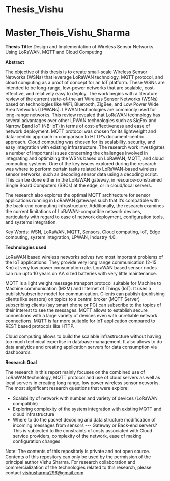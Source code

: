 # Thesis_Vishu

# Master_Theis_Vishu_Sharma

**Thesis Title:** Design and Implementation of Wireless Sensor Networks Using LoRaWAN, MQTT and Cloud Computing

**Abstract** 

The objective of this thesis is to create small-scale Wireless Sensor Networks (WSNs) that leverage LoRaWAN technology, MQTT protocol, and cloud computing as a proof of concept for an IoT platform. These WSNs are intended to be long-range, low-power networks that are scalable, cost-effective, and relatively easy to deploy. The work begins with a literature review of the current state-of-the-art Wireless Sensor Networks (WSNs) based on technologies like WiFi, Bluetooth, ZigBee, and Low Power Wide Area Networks (LPWANs). LPWAN technologies are commonly used for long-range networks. This review revealed that LoRaWAN technology has several advantages over other LPWAN technologies such as SigFox and Narrow Band IoT (NB-IoT) in terms of cost-effectiveness and ease of network deployment. MQTT protocol was chosen for its lightweight and data-centric
approach in comparison to HTTP’s document-centric approach. Cloud computing was chosen for its scalability, security, and easy integration with existing infrastructure.
The research work investigates a number of important issues concerning the challenges involved in integrating and optimizing the WSNs based on LoRaWAN, MQTT, and cloud
computing systems. One of the key issues explored during the research was where to perform certain tasks related to LoRaWAN-based wireless sensor networks, such as decoding
sensor data using a decoding script. This can be done either in the LoRaWAN gateway, in resource-constrained Single Board Computers (SBCs) at the edge, or in cloud/local servers.

The research also explores the optimal MQTT architecture for sensor applications running in LoRaWAN gateways such that it’s compatible with the back-end computing infrastructure. Additionally, the research examines the current limitations of LoRaWAN-compatible network devices, particularly with regard to ease of network deployment, configuration tools, and systems integration.

Key Words: WSN, LoRaWAN, MQTT, Sensors, Cloud computing, IoT, Edge computing,
system integration, LPWAN, Industry 4.0.

**Technologies used**

LoRaWAN based wireless networks solves two most important problems of the IoT applications: 
They provide very long range communication (2-15 Km) at very low power consumption rate.
LoraWAN based sensor nodes can run upto 10 years on AA sized batteries with very little maintenance.

MQTT is a light weight message transport protocol suitable for Machine to Machine communication (M2M) and Internet of Things (IoT).
It uses a publish/subscribe model for communication. Clients can publish (publishing clients like sensors) on topics to a central broker (MQTT Server)
subscribing clients (say smart phone or PC) can subscribe to the topics of their interest to see the messages.
MQTT allows to establish secure connections with a large variety of devices even with unreliable network connections. 
MQTT is far more suitable for IoT application compared to REST based protocols like HTTP.

Cloud computing allows to build the scalable infrastructure without having too much technical expertise in database management.
It also allows to do data analytics and creating application servers for data consumption via dashboards.

**Research Goal**

The research in this report mainly focuses on the combined use of LoRaWAN technology, MQTT protocol and use of cloud
servers as well as local servers in creating long range, low power wireless sensor networks. The most significant research questions that were explore:
- Scalability of network with number and variety of devices (LoRaWAN compatible)
- Exploring complexity of the system integration with existing MQTT and cloud infrastructure
- Where to do the packet decoding and data structure modification of incoming messages from sensors --- Gateway or Back-end servers?
This is subjected to the constraints of costs associated with Cloud service providers, complexity of the network, ease of making configuration changes


Note: The contents of this repositorly is private and not open source. Contents of this repository can only be used by the permission of the principal author Vishu Sharma.
For research collaboration and commercialization of the technologies related to this research, please contact vishusharma296@gmail.com
